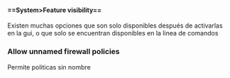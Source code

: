 #### ==System>Feature visibility==

Existen muchas opciones que son solo disponibles después de activarlas en la gui, o que solo se encuentran disponibles en la linea de comandos


### Allow unnamed firewall policies
Permite politicas sin nombre